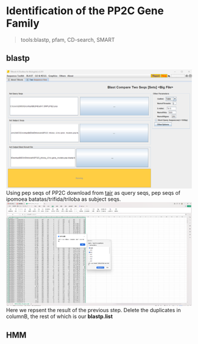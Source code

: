 # Identification of the PP2C Gene Family
> tools:blastp, pfam, CD-search, SMART</br>
## blastp
![](https://github.com/18297928865/gene-family/blob/FIIGURES/blastp.png)<br/>
Using pep seqs of PP2C download from [tair](https://www.arabidopsis.org/browse/gene_family) as query seqs, pep seqs of ipomoea batatas/trifida/triloba as subject seqs.<br/>
![](https://github.com/18297928865/gene-family/blob/FIIGURES/blastp.list.png)<br/>
Here we repsent the result of the previous step. Delete the duplicates in columnB, the rest of which is our **blastp.list**<br/>
## HMM
